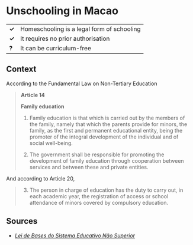 # Unschooling in Macao
| | |
|-|-|
| __✓__ | Homeschooling is a legal form of schooling |
| __✓__ | It requires no prior authorisation |
| __?__ | It can be curriculum-free |

## Context

According to the Fundamental Law on Non-Tertiary Education

> **Article 14**
> 
> **Family education**
> 
> 1. Family education is that which is carried out by the members of the family, namely that which the parents provide for minors, the family, as the first and permanent educational entity, being the promoter of the integral development of the individual and of social well-being.
>
> 2. The government shall be responsible for promoting the development of family education through cooperation between services and between these and private entities.


And according to Article 20,

> 3. The person in charge of education has the duty to carry out, in each academic year, the registration of access or school attendance of minors covered by compulsory education.


## Sources

* [_Lei de Bases do Sistema Educativo Não Superior_](https://bo.io.gov.mo/bo/i/2006/52/lei09.asp)
